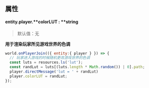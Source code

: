 
## 属性

#### entity.player.**colorLUT : **string 
> 默认值：无

**用于渲染玩家所见游戏世界的色调**
```javascript
world.onPlayerJoin(({ entity:{ player } }) => {
  // 玩家进入游戏的时候随机更改游戏世界的色调
  const luts = resources.ls('lut');
  const randLut = luts[(luts.length * Math.random()) | 0].path;
  player.directMessage('lut = ' + randLut)
  player.colorLUT = randLut;
});
```


